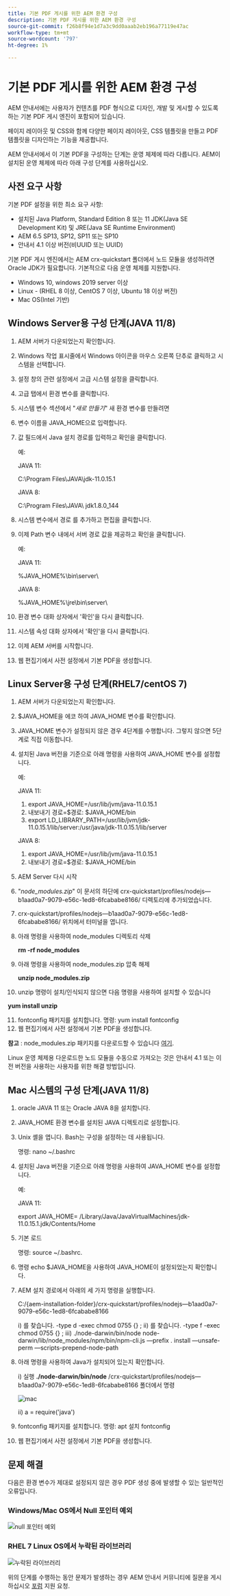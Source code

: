 ```yaml
---
title: 기본 PDF 게시를 위한 AEM 환경 구성
description: 기본 PDF 게시를 위한 AEM 환경 구성
source-git-commit: f26b8f94e1d7a3c9dd0aaab2eb196a77119e47ac
workflow-type: tm+mt
source-wordcount: '797'
ht-degree: 1%

---
```



# 기본 PDF 게시를 위한 AEM 환경 구성

AEM 안내서에는 사용자가 컨텐츠를 PDF 형식으로 디자인, 개발 및 게시할 수 있도록 하는 기본 PDF 게시 엔진이 포함되어 있습니다.

페이지 레이아웃 및 CSS와 함께 다양한 페이지 레이아웃, CSS 템플릿을 만들고 PDF 템플릿을 디자인하는 기능을 제공합니다.

AEM 안내서에서 이 기본 PDF을 구성하는 단계는 운영 체제에 따라 다릅니다. AEM이 설치된 운영 체제에 따라 아래 구성 단계를 사용하십시오.

## 사전 요구 사항

기본 PDF 설정을 위한 최소 요구 사항:

- 설치된 Java Platform, Standard Edition 8 또는 11 JDK(Java SE Development Kit) 및 JRE(Java SE Runtime Environment)
- AEM 6.5 SP13, SP12, SP11 또는 SP10
- 안내서 4.1 이상 버전(비UUID 또는 UUID)

기본 PDF 게시 엔진에서는 AEM crx-quickstart 폴더에서 노드 모듈을 생성하려면 Oracle JDK가 필요합니다. 기본적으로 다음 운영 체제를 지원합니다.

- Windows 10, windows 2019 server 이상
- Linux - (RHEL 8 이상, CentOS 7 이상, Ubuntu 18 이상 버전)
- Mac OS(Intel 기반)

## Windows Server용 구성 단계(JAVA 11/8)

1. AEM 서버가 다운되었는지 확인합니다.
2. Windows 작업 표시줄에서 Windows 아이콘을 마우스 오른쪽 단추로 클릭하고 시스템을 선택합니다.
3. 설정 창의 관련 설정에서 고급 시스템 설정을 클릭합니다.
4. 고급 탭에서 환경 변수를 클릭합니다.
5. 시스템 변수 섹션에서 &quot;_새로 만들기_&quot; 새 환경 변수를 만들려면
6. 변수 이름을 JAVA_HOME으로 입력합니다.
7. 값 필드에서 Java 설치 경로를 입력하고 확인을 클릭합니다.

   예:

   JAVA 11:

   C:\Program Files\JAVA\jdk-11.0.15.1

   JAVA 8:

   C:\Program Files\JAVA\ jdk1.8.0_144

8. 시스템 변수에서 경로 를 추가하고 편집을 클릭합니다.

9. 이제 Path 변수 내에서 서버 경로 값을 제공하고 확인을 클릭합니다.

   예:

   JAVA 11:

   %JAVA_HOME%\bin\server\

   JAVA 8:

   %JAVA_HOME%\jre\bin\server\

10. 환경 변수 대화 상자에서 &#39;확인&#39;을 다시 클릭합니다.
11. 시스템 속성 대화 상자에서 &#39;확인&#39;을 다시 클릭합니다.
12. 이제 AEM 서버를 시작합니다.
13. 웹 편집기에서 사전 설정에서 기본 PDF을 생성합니다.

## Linux Server용 구성 단계(RHEL7/centOS 7)

1. AEM 서버가 다운되었는지 확인합니다.
2. $JAVA_HOME을 에코 하여 JAVA_HOME 변수를 확인합니다.
3. JAVA_HOME 변수가 설정되지 않은 경우 4단계를 수행합니다. 그렇지 않으면 5단계로 직접 이동합니다.
4. 설치된 Java 버전을 기준으로 아래 명령을 사용하여 JAVA_HOME 변수를 설정합니다.

   예:

   JAVA 11:

   1. export JAVA\_HOME=/usr/lib/jvm/java-11.0.15.1
   2. 내보내기 경로=$경로: $JAVA\_HOME/bin
   3. export LD\_LIBRARY\_PATH=/usr/lib/jvm/jdk-11.0.15.1/lib/server:/usr/java/jdk-11.0.15.1/lib/server

   JAVA 8:

   1. export JAVA\_HOME=/usr/lib/jvm/java-11.0.15.1
   2. 내보내기 경로=$경로: $JAVA\_HOME/bin


5. AEM Server 다시 시작
6. &quot;_node_modules.zip_&quot; 이 문서의 하단에 crx-quickstart/profiles/nodejs—b1aad0a7-9079-e56c-1ed8-6fcababe8166/ 디렉토리에 추가되었습니다.
7. crx-quickstart/profiles/nodejs—b1aad0a7-9079-e56c-1ed8-6fcababe8166/ 위치에서 터미널을 엽니다.
8. 아래 명령을 사용하여 node_modules 디렉토리 삭제

   **rm -rf node_modules**

9. 아래 명령을 사용하여 node_modules.zip 압축 해제

   **unzip node_modules.zip**

10. unzip 명령이 설치/인식되지 않으면 다음 명령을 사용하여 설치할 수 있습니다

   **yum install unzip**

11. fontconfig 패키지를 설치합니다.
명령: yum install fontconfig
12. 웹 편집기에서 사전 설정에서 기본 PDF을 생성합니다.

**참고** : node_modules.zip 패키지를 다운로드할 수 있습니다 [여기](https://acrobat.adobe.com/link/track?uri=urn:aaid:scds:US:295d8f03-41e1-429b-8465-2761ce3c2fb3).

Linux 운영 체제용 다운로드한 노드 모듈을 수동으로 가져오는 것은 안내서 4.1 또는 이전 버전을 사용하는 사용자를 위한 해결 방법입니다.

## Mac 시스템의 구성 단계(JAVA 11/8)

1. oracle JAVA 11 또는 Oracle JAVA 8을 설치합니다.
2. JAVA_HOME 환경 변수를 설치된 JAVA 디렉토리로 설정합니다.
3. Unix 셸을 엽니다.
Bash는 구성을 설정하는 데 사용됩니다.

   명령: nano ~/.bashrc

4. 설치된 Java 버전을 기준으로 아래 명령을 사용하여 JAVA_HOME 변수를 설정합니다.

   예:

   JAVA 11:

   export JAVA\_HOME= /Library/Java/JavaVirtualMachines/jdk-11.0.15.1.jdk/Contents/Home

5. 기본 로드

   명령: source ~/.bashrc.

6. 명령 echo $JAVA_HOME을 사용하여 JAVA_HOME이 설정되었는지 확인합니다.

7. AEM 설치 경로에서 아래의 세 가지 명령을 실행합니다.

   C:/{aem-installation-folder}/crx-quickstart/profiles/nodejs—b1aad0a7-9079-e56c-1ed8-6fcababe8166

   i) 를 찾습니다. -type d -exec chmod 0755 {} \; ii) 를 찾습니다. -type f -exec chmod 0755 {} \; iii) ./node-darwin/bin/node node-darwin/lib/node_modules/npm/bin/npm-cli.js —prefix . install —unsafe-perm —scripts-prepend-node-path

8. 아래 명령을 사용하여 Java가 설치되어 있는지 확인합니다.

   i) 실행 **./node-darwin/bin/node** /crx-quickstart/profiles/nodejs—b1aad0a7-9079-e56c-1ed8-6fcababe8166 폴더에서 명령

   ![mac](../assets/publishing/mac.png)

   ii) a = require(&#39;java&#39;)

9. fontconfig 패키지를 설치합니다.
명령: apt 설치 fontconfig

10. 웹 편집기에서 사전 설정에서 기본 PDF을 생성합니다.

## 문제 해결

다음은 환경 변수가 제대로 설정되지 않은 경우 PDF 생성 중에 발생할 수 있는 일반적인 오류입니다.

### Windows/Mac OS에서 Null 포인터 예외

![null 포인터 예외](../assets/publishing/null-pointer-exception.png)

### RHEL 7 Linux OS에서 누락된 라이브러리

![누락된 라이브러리](../assets/publishing/missing-libraries.png)

위의 단계를 수행하는 동안 문제가 발생하는 경우 AEM 안내서 커뮤니티에 질문을 게시하십시오 [포럼](https://experienceleaguecommunities.adobe.com/t5/experience-manager-guides/ct-p/aem-xml-documentation) 지원 요청.
